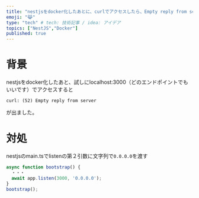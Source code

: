 ```yaml
---
title: "nestjsをdocker化したあとに、curlでアクセスしたら、Empty reply from serverが出た"
emoji: "😹"
type: "tech" # tech: 技術記事 / idea: アイデア
topics: ["NestJS","Docker"]
published: true
---
```


# 背景
nestjsをdocker化したあと、試しにlocalhost:3000（どのエンドポイントでもいいです）でアクセスすると

```fish
curl: (52) Empty reply from server
```

が出ました。

# 対処

nestjsのmain.tsでlistenの第２引数に文字列で`0.0.0.0`を渡す

```ts
async function bootstrap() {
  ・・・
  await app.listen(3000, '0.0.0.0');
}
bootstrap();
```